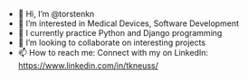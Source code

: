 - 👋 Hi, I’m @torstenkn
- 👀 I’m interested in Medical Devices, Software Development
- 🌱 I currently practice Python and Django programming
- 💞️ I’m looking to collaborate on interesting projects
- 📫 How to reach me: Connect with my on LinkedIn: https://www.linkedin.com/in/tkneuss/

<!---
torstenkn/torstenkn is a ✨ special ✨ repository because its `README.md` (this file) appears on your GitHub profile.
You can click the Preview link to take a look at your changes.
--->
